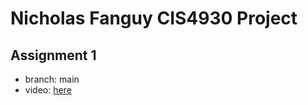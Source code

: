 # Nicholas Fanguy CIS4930 Project

## Assignment 1

- branch: main
- video: [here](https://youtu.be/4K_U47YXdNU)